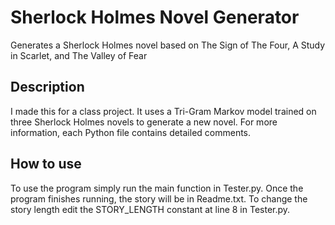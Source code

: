 # Sherlock Holmes Novel Generator
Generates a Sherlock Holmes novel based on The Sign of The Four, A Study in Scarlet, and The Valley of Fear

## Description
I made this for a class project. It uses a Tri-Gram Markov model trained on three Sherlock Holmes novels to generate a new novel.  For more information, each Python file contains detailed comments.

## How to use
To use the program simply run the main function in Tester.py. Once the program finishes running, the story will be in Readme.txt. To change the story length edit the STORY_LENGTH constant at line 8 in Tester.py.

